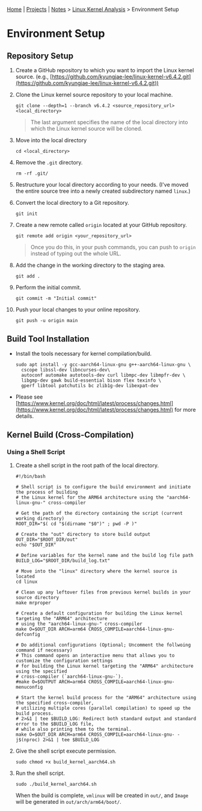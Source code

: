 [Home](../../) | [Projects](../../projects) | [Notes](../) > <a href="./">Linux Kernel Analysis</a> > Environment Setup

# Environment Setup



## Repository Setup

1. Create a GitHub repository to which you want to import the Linux kernel source. (e.g., [https://github.com/kyungjae-lee/linux-kernel-v6.4.2.git](https://github.com/kyungjae-lee/linux-kernel-v6.4.2.git))

2. Clone the Linux kernel source repository to your local machine.

   ```plain
   git clone --depth=1 --branch v6.4.2 <source_repository_url> <local_directory>
   ```

   > The last argument specifies the name of the local directory into which the Linux kernel source will be cloned.

3. Move into the local directory

   ```plain
   cd <local_directory>
   ```

4. Remove the `.git` directory.

   ```plain
   rm -rf .git/
   ```

5. Restructure your local directory according to your needs. (I've moved the entire source tree into a newly created subdirectory named `linux`.)

6. Convert the local directory to a Git repository.

   ```plain
   git init
   ```

7. Create a new remote called `origin` located at your GitHub repository.

   ```plain
   git remote add origin <your_repository_url>
   ```

   > Once you do this, in your push commands, you can push to `origin` instead of typing out the whole URL.

8. Add the change in the working directory to the staging area.

   ```plain
   git add .
   ```

9. Perform the initial commit.

   ```plain
   git commit -m "Initial commit"
   ```

10. Push your local changes to your online repository.

    ```plain
    git push -u origin main
    ```




## Build Tool Installation

* Install the tools necessary for kernel compilation/build.

  ```plain
  sudo apt install -y gcc-aarch64-linux-gnu g++-aarch64-linux-gnu \
  	cscope libssl-dev libncurses-dev\
  	autoconf automake autotools-dev curl libmpc-dev libmpfr-dev \
  	libgmp-dev gawk build-essential bison flex texinfo \
  	gperf libtool patchutils bc zlib1g-dev libexpat-dev
  ```

* Please see [https://www.kernel.org/doc/html/latest/process/changes.html](https://www.kernel.org/doc/html/latest/process/changes.html) for more details.



## Kernel Build (Cross-Compilation)

### Using a Shell Script

1. Create a shell script in the root path of the local directory.

   ```shell
   #!/bin/bash
   
   # Shell script is to configure the build environment and initiate the process of building
   # the Linux kernel for the ARM64 architecture using the "aarch64-linux-gnu-" cross-compiler
   
   # Get the path of the directory containing the script (current working directory)
   ROOT_DIR="$( cd "$(dirname "$0")" ; pwd -P )"
   
   # Create the "out" directory to store build output
   OUT_DIR="$ROOT_DIR/out"
   echo "$OUT_DIR"
   
   # Define variables for the kernel name and the build log file path
   BUILD_LOG="$ROOT_DIR/build_log.txt"
   
   # Move into the "linux" directory where the kernel source is located
   cd linux
   
   # Clean up any leftover files from previous kernel builds in your source directory
   make mrproper
   
   # Create a default configuration for building the Linux kernel targeting the "ARM64" architecture
   # using the "aarch64-linux-gnu-" cross-compiler
   make O=$OUT_DIR ARCH=arm64 CROSS_COMPILE=aarch64-linux-gnu- defconfig
   
   # Do additional configurations (Optional; Uncomment the follwoing command if necessary)
   # This command opens an interactive menu that allows you to customize the configuration settings
   # for building the Linux kernel targeting the "ARM64" architecture using the specified 
   # cross-compiler (`aarch64-linux-gnu-`).
   #make O=$OUTPUT ARCH=arm64 CROSS_COMPILE=aarch64-linux-gnu- menuconfig
   
   # Start the kernel build process for the "ARM64" architecture using the specified cross-compiler,
   # utilizing multiple cores (parallel compilation) to speed up the build process.
   # 2>&1 | tee $BUILD_LOG: Redirect both standard output and standard error to the $BUILD_LOG file,
   # while also printing them to the terminal.
   make O=$OUT_DIR ARCH=arm64 CROSS_COMPILE=aarch64-linux-gnu- -j$(nproc) 2>&1 | tee $BUILD_LOG
   ```

2. Give the shell script execute permission.

   ```plain
   sudo chmod +x build_kernel_aarch64.sh
   ```

3. Run the shell script.

   ```plain
   sudo ./build_kernel_aarch64.sh
   ```

   When the build is complete, `vmlinux` will be created in `out/`, and `Image` will be generated in `out/arch/arm64/boot/`.

